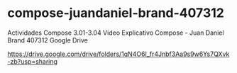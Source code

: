 # compose-juandaniel-brand-407312
Actividades Compose 3.01-3.04
Video Explicativo Compose - Juan Daniel Brand 407312 
Google Drive 

https://drive.google.com/drive/folders/1qN4O6I_fr4Jnbf3Aa9s9w6Ys7QXvk-zb?usp=sharing
